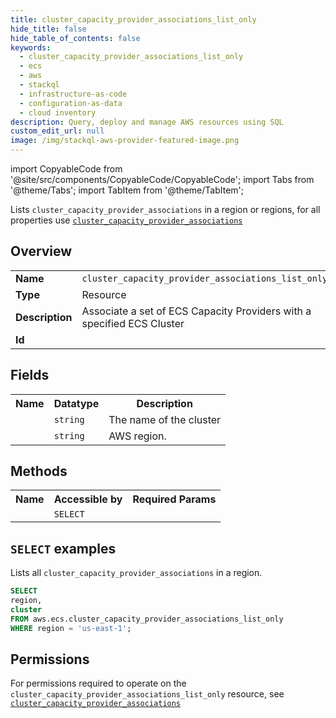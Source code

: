 ```yaml
---
title: cluster_capacity_provider_associations_list_only
hide_title: false
hide_table_of_contents: false
keywords:
  - cluster_capacity_provider_associations_list_only
  - ecs
  - aws
  - stackql
  - infrastructure-as-code
  - configuration-as-data
  - cloud inventory
description: Query, deploy and manage AWS resources using SQL
custom_edit_url: null
image: /img/stackql-aws-provider-featured-image.png
---
```


import CopyableCode from '@site/src/components/CopyableCode/CopyableCode';
import Tabs from '@theme/Tabs';
import TabItem from '@theme/TabItem';

Lists <code>cluster_capacity_provider_associations</code> in a region or regions, for all properties use <a href="/services/serviceName/cluster_capacity_provider_associations/"><code>cluster_capacity_provider_associations</code></a>

## Overview
<table>
<tbody>
<tr><td><b>Name</b></td><td><code>cluster_capacity_provider_associations_list_only</code></td></tr>
<tr><td><b>Type</b></td><td>Resource</td></tr>
<tr><td><b>Description</b></td><td>Associate a set of ECS Capacity Providers with a specified ECS Cluster</td></tr>
<tr><td><b>Id</b></td><td><CopyableCode code="aws.ecs.cluster_capacity_provider_associations_list_only" /></td></tr>
</tbody>
</table>

## Fields
<table>
<tbody>
<tr><th>Name</th><th>Datatype</th><th>Description</th></tr><tr><td><CopyableCode code="cluster" /></td><td><code>string</code></td><td>The name of the cluster</td></tr>
<tr><td><CopyableCode code="region" /></td><td><code>string</code></td><td>AWS region.</td></tr>
</tbody>
</table>

## Methods

<table>
<tbody>
  <tr>
    <th>Name</th>
    <th>Accessible by</th>
    <th>Required Params</th>
  </tr>
  <tr>
    <td><CopyableCode code="list_resources" /></td>
    <td><code>SELECT</code></td>
    <td><CopyableCode code="region" /></td>
  </tr>
</tbody>
</table>

## `SELECT` examples
Lists all <code>cluster_capacity_provider_associations</code> in a region.
```sql
SELECT
region,
cluster
FROM aws.ecs.cluster_capacity_provider_associations_list_only
WHERE region = 'us-east-1';
```


## Permissions

For permissions required to operate on the <code>cluster_capacity_provider_associations_list_only</code> resource, see <a href="/services/ecs/cluster_capacity_provider_associations/#permissions"><code>cluster_capacity_provider_associations</code></a>


